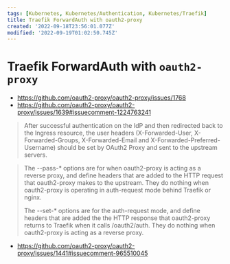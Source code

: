 ```yaml
---
tags: [Kubernetes, Kubernetes/Authentication, Kubernetes/Traefik]
title: Traefik ForwardAuth with oauth2-proxy
created: '2022-09-18T23:56:01.077Z'
modified: '2022-09-19T01:02:50.745Z'
---
```


# Traefik ForwardAuth with `oauth2-proxy`

* https://github.com/oauth2-proxy/oauth2-proxy/issues/1768
* https://github.com/oauth2-proxy/oauth2-proxy/issues/1639#issuecomment-1224763241

> After successful authentication on the IdP and then redirected back to the Ingress resource, the user headers (X-Forwarded-User, X-Forwarded-Groups, X-Forwarded-Email and X-Forwarded-Preferred-Username) should be set by OAuth2 Proxy and sent to the upstream servers.

> The --pass-* options are for when oauth2-proxy is acting as a reverse proxy, and define headers that are added to the HTTP request that oauth2-proxy makes to the upstream. They do nothing when oauth2-proxy is operating in auth-request mode behind Traefik or nginx.
>
> The --set-* options are for the auth-request mode, and define headers that are added the the HTTP response that oauth2-proxy returns to Traefik when it calls /oauth2/auth. They do nothing when oauth2-proxy is acting as a reverse proxy.

* https://github.com/oauth2-proxy/oauth2-proxy/issues/1441#issuecomment-965510045
